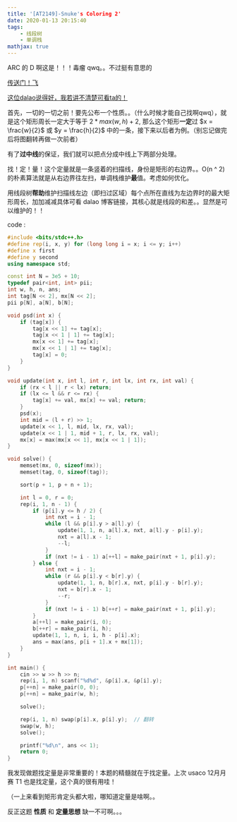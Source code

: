 ```yaml
---
title: '[AT2149]-Snuke's Coloring 2'
date: 2020-01-13 20:15:40
tags: 
    - 线段树
    - 单调栈
mathjax: true 
---
```


ARC 的 D 啊这是！！！毒瘤 qwq。。不过挺有意思的

[传送门！飞](https://vjudge.net/problem/AtCoder-2149)

[这位dalao说得好，我若讲不清楚可看ta的！](https://www.cnblogs.com/coco-night/p/9677691.html)

首先，一切的一切之前！要先公布一个性质。。（什么时候才能自己找啊qwq），就是这个矩形周长一定大于等于 $2 * max(w, h) + 2$, 那么这个矩形**一定**过 $x = \frac{w}{2}$ 或 $y = \frac{h}{2}$ 中的一条，接下来以后者为例。（别忘记做完后将图翻转再做一次前者）

有了**过中线**的保证，我们就可以把点分成中线上下两部分处理。

找！定！量！这个定量就是一条竖着的扫描线，身份是矩形的右边界。。O(n ^ 2)的朴素算法就是从右边界往左扫，单调栈维护**最**值。考虑如何优化。

用线段树**帮助**维护扫描线左边（即扫过区域）每个点所在直线为左边界时的最大矩形周长，加加减减具体可看 dalao 博客链接，其核心就是线段的和差。。显然是可以维护的！！

code :
``` c++
#include <bits/stdc++.h>
#define rep(i, x, y) for (long long i = x; i <= y; i++)
#define x first
#define y second
using namespace std;

const int N = 3e5 + 10;
typedef pair<int, int> pii;
int w, h, n, ans;
int tag[N << 2], mx[N << 2];
pii p[N], a[N], b[N];

void psd(int x) {
    if (tag[x]) {
        tag[x << 1] += tag[x];
        tag[x << 1 | 1] += tag[x];
        mx[x << 1] += tag[x];
        mx[x << 1 | 1] += tag[x];
        tag[x] = 0;
    }
}

void update(int x, int l, int r, int lx, int rx, int val) {
    if (rx < l || r < lx) return;
    if (lx <= l && r <= rx) {
        tag[x] += val, mx[x] += val; return;
    }
    psd(x);
    int mid = (l + r) >> 1;
    update(x << 1, l, mid, lx, rx, val);
    update(x << 1 | 1, mid + 1, r, lx, rx, val);
    mx[x] = max(mx[x << 1], mx[x << 1 | 1]);
}

void solve() {
    memset(mx, 0, sizeof(mx));
    memset(tag, 0, sizeof(tag));

    sort(p + 1, p + n + 1);

    int l = 0, r = 0;
    rep(i, 1, n - 1) {
        if (p[i].y <= h / 2) {
            int nxt = i - 1;
            while (l && p[i].y > a[l].y) {
                update(1, 1, n, a[l].x, nxt, a[l].y - p[i].y);
                nxt = a[l].x - 1;
                --l;
            }
            if (nxt != i - 1) a[++l] = make_pair(nxt + 1, p[i].y);
        } else {
            int nxt = i - 1;
            while (r && p[i].y < b[r].y) {
                update(1, 1, n, b[r].x, nxt, p[i].y - b[r].y);
                nxt = b[r].x - 1;
                --r;
            }
            if (nxt != i - 1) b[++r] = make_pair(nxt + 1, p[i].y);
        }
        a[++l] = make_pair(i, 0);
        b[++r] = make_pair(i, h);
        update(1, 1, n, i, i, h - p[i].x);
        ans = max(ans, p[i + 1].x + mx[1]);
    }
}

int main() {
    cin >> w >> h >> n;
    rep(i, 1, n) scanf("%d%d", &p[i].x, &p[i].y);
    p[++n] = make_pair(0, 0);
    p[++n] = make_pair(w, h);

    solve();

    rep(i, 1, n) swap(p[i].x, p[i].y);  // 翻转
    swap(w, h);
    solve();

    printf("%d\n", ans << 1);
    return 0;
}
```

我发现做题找定量是非常重要的！本题的精髓就在于找定量。上次 usaco 12月月赛 T1 也是找定量，这个真的很有用哇！

（一上来看到矩形肯定头都大啦，哪知道定量是啥啊。。

反正这题 **性质** 和 **定量思想** 缺一不可啊。。。